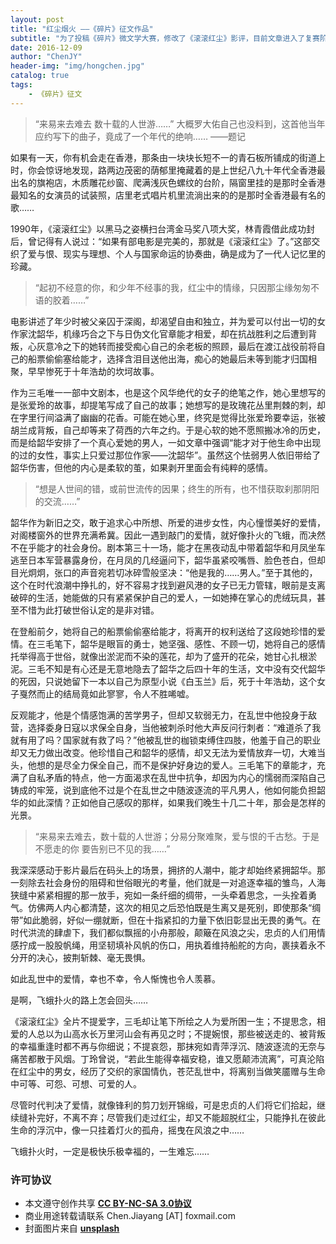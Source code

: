 ```yaml
---
layout: post
title: "红尘烟火 ——《碎片》征文作品"
subtitle: "为了投稿《碎片》微文学大赛，修改了《滚滚红尘》影评，目前文章进入了复赛阶段，同时也在简书首页得到了编辑推荐"
date: 2016-12-09
author: "ChenJY"
header-img: "img/hongchen.jpg"
catalog: true
tags: 
    - 《碎片》征文
---
```


> “来易来去难去 数十载的人世游……” 大概罗大佑自己也没料到，这首他当年应约写下的曲子，竟成了一个年代的绝响……  ——题记

如果有一天，你有机会走在香港，那条由一块块长短不一的青石板所铺成的街道上时，你会惊讶地发现，路两边茂密的荫郁里掩藏着的是上世纪八九十年代全香港最出名的旗袍店，木质雕花纱窗、爬满浅灰色螺纹的台阶，隔窗里挂的是那时全香港最知名的女演员的试装照，店里老式唱片机里流淌出来的的是那时全香港最有名的歌……

1990年，《滚滚红尘》以黑马之姿横扫台湾金马奖八项大奖，林青霞借此成功封后，曾记得有人说过：“如果有部电影是完美的，那就是《滚滚红尘》了。”这部交织了爱与恨、现实与理想、个人与国家命运的协奏曲，确是成为了一代人记忆里的珍藏。

> “起初不经意的你，和少年不经事的我，红尘中的情缘，只因那尘缘匆匆不语的胶着……”

电影讲述了年少时被父亲囚于深阁，却渴望自由和独立，并为爱可以付出一切的女作家沈韶华，机缘巧合之下与日伪文化官章能才相爱，却在抗战胜利之后遭到背叛，心灰意冷之下的她转而接受痴心自己的余老板的照顾，最后在渡江战役前将自己的船票偷偷塞给能才，选择含泪目送他出海，痴心的她最后未等到能才归国相聚，早早惨死于十年浩劫的坎坷故事。

作为三毛唯一一部中文剧本，也是这个风华绝代的女子的绝笔之作，她心里想写的是张爱玲的故事，却提笔写成了自己的故事；她想写的是玫瑰花丛里荆棘的刺，却在字里行间溢满了幽幽的花香。可能在她心里，终究是觉得比张爱玲要幸运，张被胡兰成背叛，自己却等来了荷西的六年之约。于是心软的她不愿照搬冰冷的历史，而是给韶华安排了一个真心爱她的男人，一如文章中强调“能才对于他生命中出现的过的女性，事实上只爱过那位作家——沈韶华”。虽然这个怯弱男人依旧带给了韶华伤害，但他的内心是柔软的茧，如果剥开里面会有纯粹的感情。

> “想是人世间的错，或前世流传的因果；终生的所有，也不惜获取刹那阴阳的交流……”

韶华作为新旧之交，敢于追求心中所想、所爱的进步女性，内心憧憬美好的爱情，对阁楼窗外的世界充满希冀。因此一遇到敲门的爱情，就好像扑火的飞蛾，而决然不在乎能才的社会身份。剧本第三十一场，能才在黑夜动乱中带着韶华和月凤坐车逃至日本军营暴露身份，在月凤的几经逼问下，韶华虽紧咬嘴唇、脸色苍白，但却目光炯炯，张口的声音宛若切冰碎雪般坚决：“他是我的……男人。”至于其他的，这个在时代浪潮中挣扎的，好不容易才找到避风港的女子已无力管辖，眼前是支离破碎的生活，她能做的只有紧紧保护自己的爱人，一如她捧在掌心的虎绒玩具，甚至不惜为此打破世俗认定的是非对错。

在登船前夕，她将自己的船票偷偷塞给能才，将离开的权利送给了这段她珍惜的爱情。在三毛笔下，韶华是眼盲的勇士，她坚强、感性、不顾一切，她将自己的感情托举得高于世俗，就像出淤泥而不染的莲花，却为了盛开的花朵，她甘心扎根淤泥。三毛不知是有心还是无意地隐去了韶华之后四十年的生活，文中没有交代韶华的死因，只说她留下一本以自己为原型小说《白玉兰》后，死于十年浩劫，这个女子戛然而止的结局竟如此寥寥，令人不胜唏嘘。

反观能才，他是个情感饱满的苦学男子，但却又软弱无力，在乱世中他投身于敌营，选择委身日寇以求保全自身，当他被刺杀时他大声反问行刺者：“难道杀了我就有用了吗？国家就有救了吗？”他被乱世的枷锁束缚住四肢，他羞于自己的职业却又无力做出改变。他珍惜自己和韶华的感情，却又无法为爱情放弃一切，大难当头，他想的是尽全力保全自己，而不是保护好身边的爱人。三毛笔下的章能才，充满了自私矛盾的特点，他一方面渴求在乱世中抗争，却因为内心的懦弱而深陷自己铸成的牢笼，说到底他不过是个在乱世之中随波逐流的平凡男人，他如何能负担韶华的如此深情？正如他自己感叹的那样，如果我们晚生十几二十年，那会是怎样的光景。

> “来易来去难去，数十载的人世游；分易分聚难聚，爱与恨的千古愁。于是不愿走的你 要告别已不见的我……”

我深深感动于影片最后在码头上的场景，拥挤的人潮中，能才却始终紧拥韶华。那一刻除去社会身份的阻碍和世俗眼光的考量，他们就是一对追逐幸福的雏鸟，人海狭缝中紧紧相握的那一放手，宛如一条纤细的绸带，一头牵着思念，一头拴着勇气。仿佛两人内心都清楚，这次的相见之后恐怕既是生离又是死别，即使那条“绸带”如此脆弱，好似一绷就断，但在十指紧扣的力量下依旧彰显出无畏的勇气。在时代洪流的肆虐下，我们都似飘摇的小舟那般，颠簸在风浪之尖，忠贞的人们用情感拧成一股股帆绳，用坚韧填补风帆的伤口，用执着维持船舵的方向，裹挟着永不分开的决心，披荆斩棘、毫无畏惧。

如此乱世中的爱情，幸也不幸，令人惭愧也令人羡慕。

是啊，飞蛾扑火的路上怎会回头……

《滚滚红尘》全片不提爱字，三毛却让笔下所绘之人为爱所困一生；不提思念，相爱的人总以为山高水长万里河山会有再见之时；不提婉恨，那些被送走的、被背叛的幸福重逢时都不再与你细说；不提哀怨，那抹宛如青萍浮沉、随波逐流的无奈与痛苦都散于风烟。丁玲曾说，“若此生能得幸福安稳，谁又愿颠沛流离”，可真沦陷在红尘中的男女，经历了交织的家国情仇，苍茫乱世中，将离别当做笑靥赠与生命中可等、可怨、可想、可爱的人。

尽管时代判决了爱情，就像锋利的剪刀划开锦缎，可是忠贞的人们将它们拾起，继续缝补完好，不离不弃；尽管我们走过红尘，却又不能超脱红尘，只能挣扎在彼此生命的浮沉中，像一只挂着灯火的孤舟，摇曳在风浪之中……

飞蛾扑火时，一定是极快乐极幸福的，一生难忘……

### 许可协议
* 本文遵守创作共享 <a href="https://creativecommons.org/licenses/by-nc-sa/3.0/cn/" target="_blank"><b>CC BY-NC-SA 3.0协议</b></a>
* 商业用途转载请联系 Chen.Jiayang [AT] foxmail.com
* 封面图片来自 <a href="https://unsplash.com/" target="_blank"><b> unsplash </b></a>
